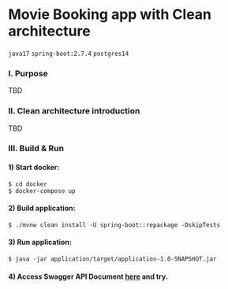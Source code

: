 # Movie Booking app with Clean architecture

`java17` `spring-boot:2.7.4` `postgres14`

### I. Purpose

TBD

### II. Clean architecture introduction

TBD

### III. Build & Run

#### 1) Start docker:
```shell
$ cd docker
$ docker-compose up
```

#### 2) Build application:
```shell
$ ./mvnw clean install -U spring-boot::repackage -DskipTests
```

#### 3) Run application:
```shell
$ java -jar application/target/application-1.0-SNAPSHOT.jar
```

#### 4) Access Swagger API Document [here](http://localhost:9123/swagger-ui/#) and try.
